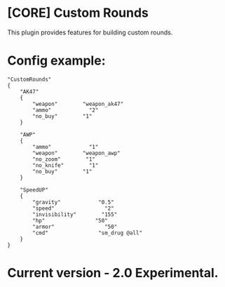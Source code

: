 # [CORE] Custom Rounds

This plugin provides features for building custom rounds.

# Config example:
```
"CustomRounds"
{
    "AK47"
    {
        "weapon"        "weapon_ak47"
        "ammo"            "2"
        "no_buy"        "1"
    }
 
    "AWP"
    {
        "ammo"            "1"
        "weapon"        "weapon_awp"
        "no_zoom"        "1"
        "no_knife"        "1"
        "no_buy"        "1"
    }
 
    "SpeedUP"
    {
        "gravity"            "0.5"
        "speed"                "2"
        "invisibility"        "155"
        "hp"                "50"
        "armor"                "50"
        "cmd"                "sm_drug @all"
    }
}
```

# Current version - 2.0 Experimental.
